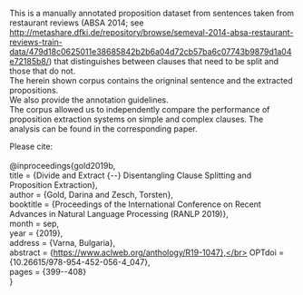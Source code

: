 This is a manually annotated proposition dataset from sentences taken from restaurant reviews (ABSA 2014; see http://metashare.dfki.de/repository/browse/semeval-2014-absa-restaurant-reviews-train-data/479d18c0625011e38685842b2b6a04d72cb57ba6c07743b9879d1a04e72185b8/)  that distinguishes between clauses that need to be split and those that do not. </br>
The herein shown corpus contains the origninal sentence and the extracted propositions.</br>
We also provide the annotation guidelines.</br>
The corpus allowed us to independently compare the performance of proposition extraction systems on simple and complex clauses. The analysis can be found in the corresponding paper.</br>

Please cite: </br> </br>
@inproceedings{gold2019b,</br>
	title = {Divide and Extract {--} Disentangling Clause Splitting and Proposition Extraction},</br>
	author = {Gold, Darina  and Zesch, Torsten},</br>
	booktitle = {Proceedings of the International Conference on Recent Advances in Natural Language Processing (RANLP 2019)},</br>
	month = sep,</br>
	year = {2019},</br>
	address = {Varna, Bulgaria},</br>
	abstract = {https://www.aclweb.org/anthology/R19-1047},</br>
	OPTdoi = {10.26615/978-954-452-056-4_047},</br>
	pages = {399--408}</br>
}</br></br>
